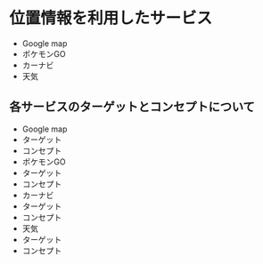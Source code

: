 # 位置情報を利用したサービス
- Google map
- ポケモンGO
- カーナビ
- 天気

## 各サービスのターゲットとコンセプトについて
- Google map
 - ターゲット
 - コンセプト
- ポケモンGO
 - ターゲット
 - コンセプト
- カーナビ
 - ターゲット
 - コンセプト
- 天気
 - ターゲット
 - コンセプト
